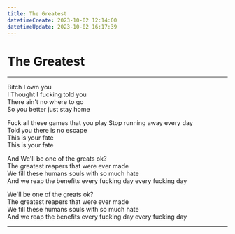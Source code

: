 ```yaml
---
title: The Greatest
datetimeCreate: 2023-10-02 12:14:00
datetimeUpdate: 2023-10-02 16:17:39
---
```

# The Greatest

---


Bitch I own you  
I Thought I fucking told you  
There ain't no where to go  
So you better just stay home

Fuck all these games that you play
Stop running away every day  
Told you there is no escape  
This is your fate  
This is your fate

And We'll be one of the greats ok?  
The greatest reapers that were ever made  
We fill these humans souls with so much hate  
And we reap the benefits every fucking day
every fucking day

We'll be one of the greats ok?  
The greatest reapers that were ever made  
We fill these humans souls with so much hate  
And we reap the benefits every fucking day
every fucking day

---